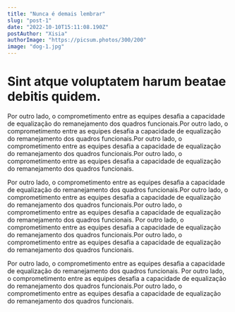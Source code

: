 ```yaml
---
title: "Nunca é demais lembrar"
slug: "post-1"
date: "2022-10-10T15:11:08.190Z"
postAuthor: "Xisia"
authorImage: "https://picsum.photos/300/200"
image: "dog-1.jpg"
---
```

# Sint atque voluptatem harum beatae debitis quidem.
Por outro lado, o comprometimento entre as equipes desafia a capacidade de equalização do remanejamento dos quadros funcionais.Por outro lado, o comprometimento entre as equipes desafia a capacidade de equalização do remanejamento dos quadros funcionais.Por outro lado, o comprometimento entre as equipes desafia a capacidade de equalização do remanejamento dos quadros funcionais.Por outro lado, o comprometimento entre as equipes desafia a capacidade de equalização do remanejamento dos quadros funcionais.

Por outro lado, o comprometimento entre as equipes desafia a capacidade de equalização do remanejamento dos quadros funcionais.Por outro lado, o comprometimento entre as equipes desafia a capacidade de equalização do remanejamento dos quadros funcionais.Por outro lado, o comprometimento entre as equipes desafia a capacidade de equalização do remanejamento dos quadros funcionais.
Por outro lado, o comprometimento entre as equipes desafia a capacidade de equalização do remanejamento dos quadros funcionais.Por outro lado, o comprometimento entre as equipes desafia a capacidade de equalização do remanejamento dos quadros funcionais.

Por outro lado, o comprometimento entre as equipes desafia a capacidade de equalização do remanejamento dos quadros funcionais.
Por outro lado, o comprometimento entre as equipes desafia a capacidade de equalização do remanejamento dos quadros funcionais.Por outro lado, o comprometimento entre as equipes desafia a capacidade de equalização do remanejamento dos quadros funcionais.